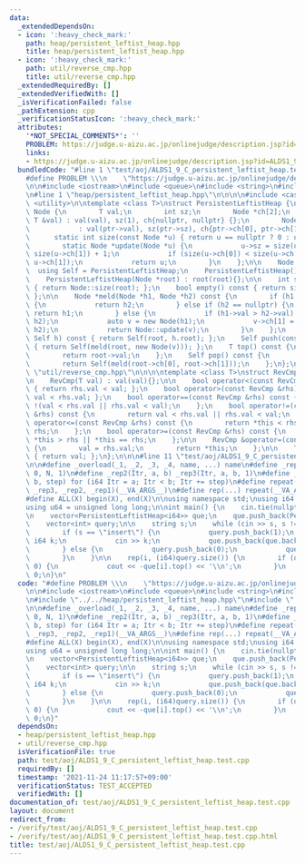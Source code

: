 ```yaml
---
data:
  _extendedDependsOn:
  - icon: ':heavy_check_mark:'
    path: heap/persistent_leftist_heap.hpp
    title: heap/persistent_leftist_heap.hpp
  - icon: ':heavy_check_mark:'
    path: util/reverse_cmp.hpp
    title: util/reverse_cmp.hpp
  _extendedRequiredBy: []
  _extendedVerifiedWith: []
  _isVerificationFailed: false
  _pathExtension: cpp
  _verificationStatusIcon: ':heavy_check_mark:'
  attributes:
    '*NOT_SPECIAL_COMMENTS*': ''
    PROBLEM: https://judge.u-aizu.ac.jp/onlinejudge/description.jsp?id=ALDS1_9_C
    links:
    - https://judge.u-aizu.ac.jp/onlinejudge/description.jsp?id=ALDS1_9_C
  bundledCode: "#line 1 \"test/aoj/ALDS1_9_C_persistent_leftist_heap.test.cpp\"\n\
    #define PROBLEM \\\n    \"https://judge.u-aizu.ac.jp/onlinejudge/description.jsp?id=ALDS1_9_C\"\
    \n\n#include <iostream>\n#include <queue>\n#include <string>\n#include <tuple>\n\
    \n#line 1 \"heap/persistent_leftist_heap.hpp\"\n\n\n\n#include <cassert>\n#include\
    \ <utility>\n\ntemplate <class T>\nstruct PersistentLeftistHeap {\n    struct\
    \ Node {\n        T val;\n        int sz;\n        Node *ch[2];\n        Node(const\
    \ T &val) : val(val), sz(1), ch{nullptr, nullptr} {};\n        Node(Node *ptr)\n\
    \            : val(ptr->val), sz(ptr->sz), ch{ptr->ch[0], ptr->ch[1]} {};\n  \
    \      static int size(const Node *u) { return u == nullptr ? 0 : u->sz; };\n\
    \        static Node *update(Node *u) {\n            u->sz = size(u->ch[0]) +\
    \ size(u->ch[1]) + 1;\n            if (size(u->ch[0]) < size(u->ch[1])) std::swap(u->ch[0],\
    \ u->ch[1]);\n            return u;\n        }\n    };\n\n    Node *root;\n  \
    \  using Self = PersistentLeftistHeap;\n    PersistentLeftistHeap() = default;\n\
    \    PersistentLeftistHeap(Node *root) : root(root){};\n\n    int size() const\
    \ { return Node::size(root); };\n    bool empty() const { return size() == 0;\
    \ };\n\n    Node *meld(Node *h1, Node *h2) const {\n        if (h1 == nullptr)\
    \ {\n            return h2;\n        } else if (h2 == nullptr) {\n           \
    \ return h1;\n        } else {\n            if (h1->val > h2->val) std::swap(h1,\
    \ h2);\n            auto v = new Node(h1);\n            v->ch[1] = meld(v->ch[1],\
    \ h2);\n            return Node::update(v);\n        }\n    };\n    Self merge_with(const\
    \ Self h) const { return Self(root, h.root); };\n    Self push(const T &v) const\
    \ { return Self(meld(root, new Node(v))); };\n    T top() const {\n        assert(!empty());\n\
    \        return root->val;\n    };\n    Self pop() const {\n        assert(!empty());\n\
    \        return Self(meld(root->ch[0], root->ch[1]));\n    };\n};\n\n\n#line 1\
    \ \"util/reverse_cmp.hpp\"\n\n\n\ntemplate <class T>\nstruct RevCmp {\n    T val;\n\
    \n    RevCmp(T val) : val(val){};\n\n    bool operator<(const RevCmp &rhs) const\
    \ { return rhs.val < val; };\n    bool operator>(const RevCmp &rhs) const { return\
    \ val < rhs.val; };\n    bool operator==(const RevCmp &rhs) const {\n        return\
    \ !(val < rhs.val || rhs.val < val);\n    };\n    bool operator!=(const RevCmp\
    \ &rhs) const {\n        return val < rhs.val || rhs.val < val;\n    };\n    bool\
    \ operator<=(const RevCmp &rhs) const {\n        return *this < rhs || *this ==\
    \ rhs;\n    };\n    bool operator>=(const RevCmp &rhs) const {\n        return\
    \ *this > rhs || *this == rhs;\n    };\n\n    RevCmp &operator=(const RevCmp &rhs)\
    \ {\n        val = rhs.val;\n        return *this;\n    };\n\n    T value() const\
    \ { return val; };\n};\n\n\n#line 11 \"test/aoj/ALDS1_9_C_persistent_leftist_heap.test.cpp\"\
    \n\n#define _overload(_1, _2, _3, _4, name, ...) name\n#define _rep1(Itr, N) _rep3(Itr,\
    \ 0, N, 1)\n#define _rep2(Itr, a, b) _rep3(Itr, a, b, 1)\n#define _rep3(Itr, a,\
    \ b, step) for (i64 Itr = a; Itr < b; Itr += step)\n#define repeat(...) _overload(__VA_ARGS__,\
    \ _rep3, _rep2, _rep1)(__VA_ARGS__)\n#define rep(...) repeat(__VA_ARGS__)\n\n\
    #define ALL(X) begin(X), end(X)\n\nusing namespace std;\nusing i64 = long long;\n\
    using u64 = unsigned long long;\n\nint main() {\n    cin.tie(nullptr);\n    ios::sync_with_stdio(false);\n\
    \n    vector<PersistentLeftistHeap<i64>> que;\n    que.push_back(PersistentLeftistHeap<i64>());\n\
    \    vector<int> query;\n\n    string s;\n    while (cin >> s, s != \"end\") {\n\
    \        if (s == \"insert\") {\n            query.push_back(1);\n           \
    \ i64 k;\n            cin >> k;\n            que.push_back(que.back().push(-k));\n\
    \        } else {\n            query.push_back(0);\n            que.push_back(que.back().pop());\n\
    \        }\n    }\n\n    rep(i, (i64)query.size()) {\n        if (query[i] ==\
    \ 0) {\n            cout << -que[i].top() << '\\n';\n        }\n    }\n\n    return\
    \ 0;\n}\n"
  code: "#define PROBLEM \\\n    \"https://judge.u-aizu.ac.jp/onlinejudge/description.jsp?id=ALDS1_9_C\"\
    \n\n#include <iostream>\n#include <queue>\n#include <string>\n#include <tuple>\n\
    \n#include \"../../heap/persistent_leftist_heap.hpp\"\n#include \"../../util/reverse_cmp.hpp\"\
    \n\n#define _overload(_1, _2, _3, _4, name, ...) name\n#define _rep1(Itr, N) _rep3(Itr,\
    \ 0, N, 1)\n#define _rep2(Itr, a, b) _rep3(Itr, a, b, 1)\n#define _rep3(Itr, a,\
    \ b, step) for (i64 Itr = a; Itr < b; Itr += step)\n#define repeat(...) _overload(__VA_ARGS__,\
    \ _rep3, _rep2, _rep1)(__VA_ARGS__)\n#define rep(...) repeat(__VA_ARGS__)\n\n\
    #define ALL(X) begin(X), end(X)\n\nusing namespace std;\nusing i64 = long long;\n\
    using u64 = unsigned long long;\n\nint main() {\n    cin.tie(nullptr);\n    ios::sync_with_stdio(false);\n\
    \n    vector<PersistentLeftistHeap<i64>> que;\n    que.push_back(PersistentLeftistHeap<i64>());\n\
    \    vector<int> query;\n\n    string s;\n    while (cin >> s, s != \"end\") {\n\
    \        if (s == \"insert\") {\n            query.push_back(1);\n           \
    \ i64 k;\n            cin >> k;\n            que.push_back(que.back().push(-k));\n\
    \        } else {\n            query.push_back(0);\n            que.push_back(que.back().pop());\n\
    \        }\n    }\n\n    rep(i, (i64)query.size()) {\n        if (query[i] ==\
    \ 0) {\n            cout << -que[i].top() << '\\n';\n        }\n    }\n\n    return\
    \ 0;\n}"
  dependsOn:
  - heap/persistent_leftist_heap.hpp
  - util/reverse_cmp.hpp
  isVerificationFile: true
  path: test/aoj/ALDS1_9_C_persistent_leftist_heap.test.cpp
  requiredBy: []
  timestamp: '2021-11-24 11:17:57+09:00'
  verificationStatus: TEST_ACCEPTED
  verifiedWith: []
documentation_of: test/aoj/ALDS1_9_C_persistent_leftist_heap.test.cpp
layout: document
redirect_from:
- /verify/test/aoj/ALDS1_9_C_persistent_leftist_heap.test.cpp
- /verify/test/aoj/ALDS1_9_C_persistent_leftist_heap.test.cpp.html
title: test/aoj/ALDS1_9_C_persistent_leftist_heap.test.cpp
---
```


